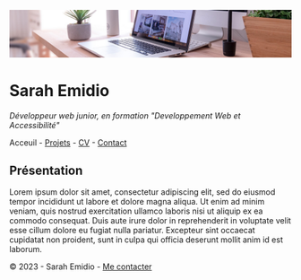 ![bureau](bureau.jpg)

# Sarah Emidio

*Développeur web junior, en formation "Developpement Web et Accessibilité"*

Acceuil - [Projets]() - [CV]() - [Contact]() 

## Présentation

Lorem ipsum dolor sit amet, consectetur adipiscing elit, sed do eiusmod tempor incididunt ut labore et dolore magna aliqua. Ut enim ad minim veniam, quis nostrud exercitation ullamco laboris nisi ut aliquip ex ea commodo consequat. Duis aute irure dolor in reprehenderit in voluptate velit esse cillum dolore eu fugiat nulla pariatur. Excepteur sint occaecat cupidatat non proident, sunt in culpa qui officia deserunt mollit anim id est laborum.

© 2023 - Sarah Emidio - [Me contacter]()